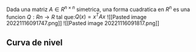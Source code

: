 Dada una matriz $A \in R^{n×n}$ simetrica, una forma cuadratica en $R^n$ es una funcion $Q : R n → R$ tal que:$Q(x) = x ^T Ax$
![[Pasted image 20221116091747.png]]
![[Pasted image 20221116091817.png]]
## Curva de nivel